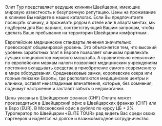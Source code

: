 Элит Тур представляет ведущие клиники Швейцарии, имеющие мировую известность и безупречную репутацию. Цены на проживание в клинике Вы найдете в наших каталогах. Если Вы предпочитаете посещать клинику, а проживать рядом в отеле или в апартаментах, мы подберем для Вас вариант, соответствующий Вашим запросам, чтобы сделать Ваше пребывание на территории Швейцарии комфортным .

Европейские медицинские стандарты лечения значительно превосходят общемировой уровень. Это объясняется тем, что высокий уровень заработных плат в Европе позволяет клиникам привлекать лучших специалистов мирового масштаба. А сравнительно невысокие по европейским меркам налоги позволяют медицинским учреждениям постоянно вкладывать средства в приобретение самого современного в мире оборудования. Средневековые замки, королевские озера или горные пейзажи Европы, где располагаются медицинские центры и клиники, оставят неизгладимые впечатления, которые, без сомнения, поднимут настроение и заставят забыть о недомогании.

Цены указаны в Швейцарских франках (CHF) Оплата может производиться в Швейцарский офис в Швейцарских франках (CHF) или в Евро (EUR). В Московский офис в рублях по курсу ЦБ + 2% Туроператор по Швейцарии «ELITE TOUR» рад видеть Вас среди своих партнеров и надеется на долгое и взаимовыгодное сотрудничество.
